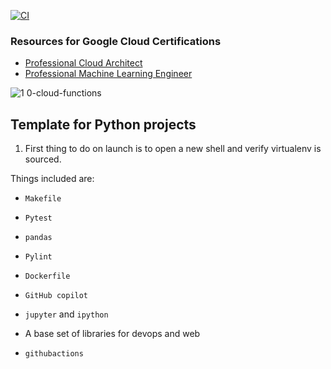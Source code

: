 [![CI](https://github.com/nogibjj/python-template/actions/workflows/cicd.yml/badge.svg)](https://github.com/nogibjj/python-template/actions/workflows/cicd.yml)
### Resources for Google Cloud Certifications

* [Professional Cloud Architect](https://cloud.google.com/certification/cloud-architect)
* [Professional Machine Learning Engineer](https://cloud.google.com/certification/machine-learning-engineer)

![1 0-cloud-functions](https://user-images.githubusercontent.com/58792/222994132-6d86dd73-bcef-4907-98b2-f30aa40c0f1b.png)


## Template for Python projects 

1. First thing to do on launch is to open a new shell and verify virtualenv is sourced.

Things included are:

* `Makefile`

* `Pytest`

* `pandas`

* `Pylint`

* `Dockerfile`

* `GitHub copilot`

* `jupyter` and `ipython` 

* A base set of libraries for devops and web

* `githubactions` 

